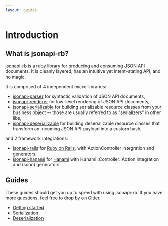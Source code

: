 ```yaml
---
layout: guides
---
```

# Introduction

## What is jsonapi-rb?
[jsonapi-rb](https://github.com/jsonapi-rb/jsonapi-rb) is a ruby library for
producing and consuming [JSON API](http://jsonapi.org) documents. It is cleanly
layered, has an intuitive yet intent-stating API, and no magic.

It is comprised of 4 independent micro-libraries:

+ [jsonapi-parser](https://github.com/jsonapi-rb/parser) for syntactic
validation of JSON API documents,
+ [jsonapi-renderer](https://github.com/jsonapi-rb/renderer) for low-level
rendering of JSON API documents,
+ [jsonapi-serializable](https://github.com/jsonapi-rb/serializable) for
building serializable resource classes from your business object -- those are
usually referred to as "serializers" in other libs,
+ [jsonapi-deserializable](https://github.com/jsonapi-rb/deserializable) for
building deserializable resource classes that transform an incoming JSON API
payload into a custom hash,

and 2 framework integrations:

+ [jsonapi-rails](https://github.com/jsonapi-rb/rails) for
[Ruby on Rails](http://rubyonrails.org), with ActionController integration and
generators,
+ [jsonapi-hanami](https://github.com/jsonapi-rb/hanami) for
[Hanami](http://hanamirb.org) with Hanami::Controller::Action integration and
(soon) generators.

## Guides

These guides should get you up to speed with using jsonapi-rb. If you have more
questions, feel free to drop by on [Gitter](http://gitter.im/jsonapi-rb).

+ [Getting started](/guides/getting_started)
+ [Serialization](/guides/serialization)
+ [Deserialization](/guides/deserialization)
